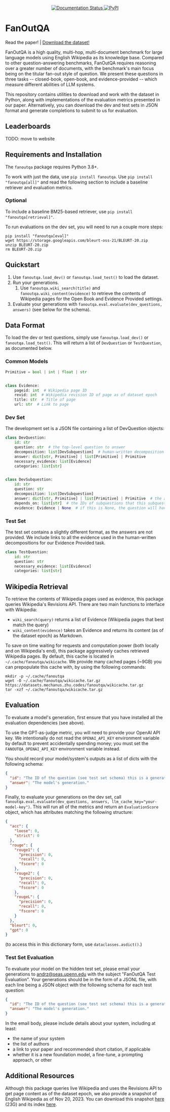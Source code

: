 <p align="center">
  <a href="https://fanoutqa.readthedocs.io/en/latest/?badge=latest">
    <img alt="Documentation Status" src="https://readthedocs.org/projects/fanoutqa/badge/?version=latest">
  </a>
  <a href="https://pypi.org/project/fanoutqa/">
    <img alt="PyPI" src="https://img.shields.io/pypi/v/fanoutqa">
  </a>
</p>

# FanOutQA

Read the paper! | [Download the dataset!](/fanoutqa/data)

FanOutQA is a high quality, multi-hop, multi-document benchmark for large language models using English Wikipedia as its
knowledge base. Compared to other question-answering benchmarks, FanOutQA requires reasoning over a greater number of
documents, with the benchmark's main focus being on the titular fan-out style of question. We present these questions
in three tasks -- closed-book, open-book, and evidence-provided -- which measure different abilities of LLM systems.

This repository contains utilities to download and work with the dataset in Python, along with implementations of the
evaluation metrics presented in our paper. Alternatively, you can download the dev and test sets in JSON format and
generate completions to submit to us for evaluation.

## Leaderboards

TODO: move to website

## Requirements and Installation

The `fanoutqa` package requires Python 3.8+.

To work with just the data, use `pip install fanoutqa`.
Use `pip install "fanoutqa[all]"` and read the following section to include a baseline retriever and evaluation metrics.

### Optional

To include a baseline BM25-based retriever, use `pip install "fanoutqa[retrieval]"`.

To run evaluations on the dev set, you will need to run a couple more steps:

```shell
pip install "fanoutqa[eval]"
wget https://storage.googleapis.com/bleurt-oss-21/BLEURT-20.zip
unzip BLEURT-20.zip
rm BLEURT-20.zip
```

## Quickstart

1. Use `fanoutqa.load_dev()` or `fanoutqa.load_test()` to load the dataset.
2. Run your generations.
    1. Use `fanoutqa.wiki_search(title)` and `fanoutqa.wiki_content(evidence)` to retrieve the contents of
       Wikipedia pages for the Open Book and Evidence Provided settings.
3. Evaluate your generations with `fanoutqa.eval.evaluate(dev_questions, answers)` (see below for the schema).

## Data Format

To load the dev or test questions, simply use `fanoutqa.load_dev()` or `fanoutqa.load_test()`. This will return a list
of `DevQuestion` or `TestQuestion`, as documented below.

### Common Models

```python
Primitive = bool | int | float | str


class Evidence:
    pageid: int  # Wikipedia page ID
    revid: int  # Wikipedia revision ID of page as of dataset epoch
    title: str  # Title of page
    url: str  # Link to page
```

### Dev Set

The development set is a JSON file containing a list of DevQuestion objects:

```python
class DevQuestion:
    id: str
    question: str  # the top-level question to answer
    decomposition: list[DevSubquestion]  # human-written decomposition of the question
    answer: dict[str, Primitive] | list[Primitive] | Primitive
    necessary_evidence: list[Evidence]
    categories: list[str]


class DevSubquestion:
    id: str
    question: str
    decomposition: list[DevSubquestion]
    answer: dict[str, Primitive] | list[Primitive] | Primitive  # the answer to this subquestion
    depends_on: list[str]  # the IDs of subquestions that this subquestion requires answering first
    evidence: Evidence | None  # if this is None, the question will have a decomposition
```

### Test Set

The test set contains a slightly different format, as the answers are not provided. We include links to all the evidence
used in the human-written decompositions for our Evidence Provided task.

```python
class TestQuestion:
    id: str
    question: str
    necessary_evidence: list[Evidence]
    categories: list[str]
```

## Wikipedia Retrieval

To retrieve the contents of Wikipedia pages used as evidence, this package queries Wikipedia's Revisions API. There
are two main functions to interface with Wikipedia:

- `wiki_search(query)` returns a list of Evidence (Wikipedia pages that best match the query)
- `wiki_content(evidence)` takes an Evidence and returns its content (as of the dataset epoch) as Markdown.

To save on time waiting for requests and computation power (both locally and on Wikipedia's end), this package
aggressively caches retrieved Wikipedia pages. By default, this cache is located in `~/.cache/fanoutqa/wikicache`.
We provide many cached pages (~9GB) you can prepopulate this cache with, by using the following commands:

```shell
mkdir -p ~/.cache/fanoutqa
wget -O ~/.cache/fanoutqa/wikicache.tar.gz https://datasets.mechanus.zhu.codes/fanoutqa/wikicache.tar.gz 
tar -xzf ~/.cache/fanoutqa/wikicache.tar.gz
```

## Evaluation

To evaluate a model's generation, first ensure that you have installed all the evaluation dependencies (see above).

To use the GPT-as-judge metric, you will need to provide your OpenAI API key. We intentionally do not read
the `OPENAI_API_KEY` environment variable by default to prevent accidentally spending money; you must set the
`FANOUTQA_OPENAI_API_KEY` environment variable instead.

You should record your model/system's outputs as a list of dicts with the following schema:

```json
{
  "id": "The ID of the question (see test set schema) this is a generation for.",
  "answer": "The model's generation."
}
```

Finally, to evaluate your generations on the dev set,
call `fanoutqa.eval.evaluate(dev_questions, answers, llm_cache_key="your-model-key")`. This will run all of the metrics
and return an `EvaluationScore` object, which has attributes matching the following structure:

```json
{
  "acc": {
    "loose": 0,
    "strict": 0
  },
  "rouge": {
    "rouge1": {
      "precision": 0,
      "recall": 0,
      "fscore": 0
    },
    "rouge2": {
      "precision": 0,
      "recall": 0,
      "fscore": 0
    },
    "rougeL": {
      "precision": 0,
      "recall": 0,
      "fscore": 0
    }
  },
  "bleurt": 0,
  "gpt": 0
}
```

(to access this in this dictionary form, use `dataclasses.asdict()`.)

### Test Set Evaluation

To evaluate your model on the hidden test set, please email your generations
to [andrz@seas.upenn.edu](mailto:andrz@seas.upenn.edu) with the subject "FanOutQA Test Evaluation". Your generations
should be in the form of a JSONL file, with each line being a JSON object with the following schema for each test
question:

```json
{
  "id": "The ID of the question (see test set schema) this is a generation for.",
  "answer": "The model's generation."
}
```

In the email body, please include details about your system, including at least:

- the name of your system
- the list of authors
- a link to your paper and recommended short citation, if applicable
- whether it is a new foundation model, a fine-tune, a prompting approach, or other

## Additional Resources

Although this package queries live Wikipedia and uses the Revisions API to get page content as of the dataset epoch,
we also provide a snapshot of English Wikipedia as of Nov 20, 2023. You can download this
snapshot [here](https://datasets.mechanus.zhu.codes/fanoutqa/enwiki-20231120-pages-articles-multistream.xml.bz2) (23G)
and its
index [here](https://datasets.mechanus.zhu.codes/fanoutqa/enwiki-20231120-pages-articles-multistream-index.txt.bz2).